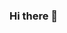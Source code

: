 ### Hi there 👋

<!--
**Emmzy17/Emmzy17** is a ✨ _special_ ✨ repository because its `README.md` (this file) appears on your GitHub profile.

Here are some ideas to get you started:

- 🔭 I’m currently working on automating web apps
- 🌱 I’m currently learning web developmetnt mostly with python frameworks(flask and django)
- 👯 I’m looking to collaborate on open source projects 
- 🤔 I’m looking for help with fintech softwares
- 💬 Ask me about basic python programs 
- 📫 How to reach me: You can reach me on <a href=" https://twitter.com/emmzy_flowski"> twitter</a>
- 😄 Pronouns: ...
- ⚡ Fun fact: Also a musician 
-->
